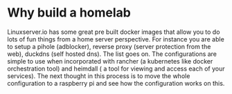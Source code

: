 # Why build a homelab

Linuxserver.io has some great pre built docker images that allow you to do lots of fun things from a home server perspective. For instance you are able to setup a pihole (adblocker), reverse proxy (server protection from the web), duckdns (self hosted dns). The list goes on. The configurations are simple to use when incorporated with rancher (a kubernetes like docker orchestration tool) and heimdall ( a tool for viewing and access each of your services). The next thought in this process is to move the whole configuration to a raspberry pi and see how the configuration works on this.
